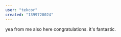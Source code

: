 ```yaml
---
user: "tekcor"
created: "1399720024"
---
```


yea from me also here congratulations. it's fantastic.




